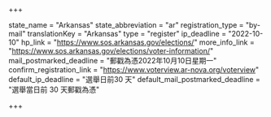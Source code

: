 +++

state_name = "Arkansas"
state_abbreviation = "ar"
registration_type = "by-mail"
translationKey = "Arkansas"
type = "register"
ip_deadline = "2022-10-10"
hp_link = "https://www.sos.arkansas.gov/elections/"
more_info_link = "https://www.sos.arkansas.gov/elections/voter-information/"
mail_postmarked_deadline = "郵戳為憑2022年10月10日星期一"
confirm_registration_link = "https://www.voterview.ar-nova.org/voterview"
default_ip_deadline = "選舉日前30 天"
default_mail_postmarked_deadline = "選舉當日前 30 天郵戳為憑"

+++